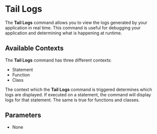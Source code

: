 # Tail Logs

The **Tail Logs** command allows you to view the logs generated by your application in real time. This command is useful
for debugging your application and determining what is happening at runtime.

## Available Contexts

The **Tail Logs** command has three different contexts:

- Statement
- Function
- Class

The context which the **Tail Logs** command is triggered determines which logs are displayed. If executed on a
statement, the command will display logs for that statement. The same is true for functions and classes.

## Parameters

- None
